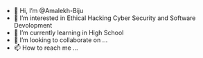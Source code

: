 - 👋 Hi, I’m @Amalekh-Biju
- 👀 I’m interested in Ethical Hacking Cyber Security and Software Devolopment
- 🌱 I’m currently learning in High School
- 💞️ I’m looking to collaborate on ...
- 📫 How to reach me ...

<!---
CYGNUS-YT/CYGNUS-YT is a ✨ special ✨ repository because its `README.md` (this file) appears on your GitHub profile.
You can click the Preview link to take a look at your changes.
--->
